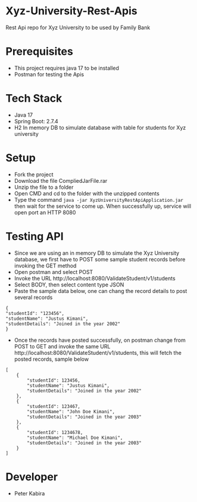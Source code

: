# Xyz-University-Rest-Apis
Rest Api repo for Xyz University to be used by Family Bank

# Prerequisites
* This project requires java 17 to be installed
* Postman for testing the Apis

# Tech Stack
* Java 17
* Spring Boot: 2.7.4
* H2 In memory DB to simulate database with table for students for Xyz university

# Setup
* Fork the project
* Download the file CompliedJarFile.rar
* Unzip the file to a folder
* Open CMD and cd to the folder with the unzipped contents
* Type the command `java -jar XyzUniversityRestApiApplication.jar` then wait for the service to come up. When successfully up, service will open port an HTTP 8080

# Testing API
* Since we are using an in memory DB to simulate the Xyz University database, we first have to POST some sample student records before invoking the GET method
* Open postman and select POST
* Invoke the URL http://localhost:8080/ValidateStudent/v1/students
* Select BODY, then select content type JSON
* Paste the sample data below, one can chang the record details to post several records
```
{
"studentId": "123456",
"studentName": "Justus Kimani",
"studentDetails": "Joined in the year 2002"
}
```
* Once the records have posted successfully, on postman change from POST to GET and invoke the same URL http://localhost:8080/ValidateStudent/v1/students, this will fetch the posted records, sample below
```
[
    {
        "studentId": 123456,
        "studentName": "Justus Kimani",
        "studentDetails": "Joined in the year 2002"
    },
    {
        "studentId": 123467,
        "studentName": "John Doe Kimani",
        "studentDetails": "Joined in the year 2003"
    },
    {
        "studentId": 1234678,
        "studentName": "Michael Doe Kimani",
        "studentDetails": "Joined in the year 2003"
    }
]
```
# Developer
* Peter Kabira
